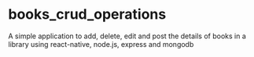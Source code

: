 # books_crud_operations
A simple application to add, delete, edit and post the details of books in a library using react-native, node.js, express and mongodb
